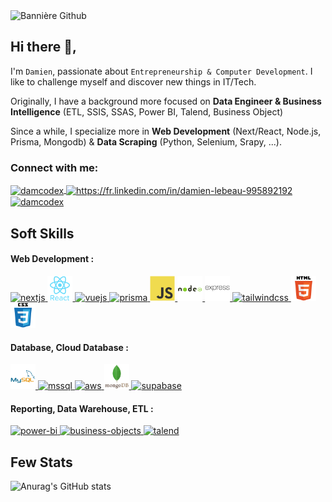 <img width="1280" alt="Bannière Github" src="https://github.com/DamCodex/DamCodex/assets/85851416/f7fa33cb-a978-4666-90b2-4b5a9042957b">

## Hi there 👋,

I'm `Damien`, passionate about `Entrepreneurship & Computer Development`. I like to challenge myself and discover new things in IT/Tech.

Originally, I have a background more focused on **Data Engineer & Business Intelligence** (ETL, SSIS, SSAS, Power BI, Talend, Business Object)

Since a while, I specialize more in **Web Development** (Next/React, Node.js, Prisma, Mongodb) & **Data Scraping** (Python, Selenium, Srapy, ...).

### Connect with me:

<a href="https://twitter.com/" target="blank">
  <img align="center" src="https://raw.githubusercontent.com/rahuldkjain/github-profile-readme-generator/master/src/images/icons/Social/twitter.svg" alt="damcodex" height="30" width="40" />
</a>
<a href="https://fr.linkedin.com/in/damien-lebeau-995892192" target="blank">
  <img align="center" src="https://raw.githubusercontent.com/rahuldkjain/github-profile-readme-generator/master/src/images/icons/Social/linked-in-alt.svg" alt="https://fr.linkedin.com/in/damien-lebeau-995892192" height="30" width="40" />
</a>
<a href="https://www.youtube.com/" target="blank">
  <img align="center" src="https://raw.githubusercontent.com/rahuldkjain/github-profile-readme-generator/master/src/images/icons/Social/youtube.svg" alt="damcodex" height="30" width="40" />
</a>

## Soft Skills

#### Web Development :

<a href="https://nextjs.org/">
  <img width="35" alt="nextjs" src="https://user-images.githubusercontent.com/85851416/235917861-0a8f84a9-cfb7-40e0-8a02-2fc2c4b6330b.png">
</a>
<a href="https://reactjs.org/" target="_blank" rel="noreferrer">
  <img src="https://raw.githubusercontent.com/devicons/devicon/master/icons/react/react-original-wordmark.svg" alt="react" width="40" height="40"/>
</a>
<a href="https://vuejs.org/">
  <img width="35" alt="vuejs" src="https://user-images.githubusercontent.com/85851416/235919130-373e2977-77db-4d72-b5ee-18f4017fb504.png"> 
</a>
<a href="https://www.prisma.io/">
  <img width="28" alt="prisma" src="https://user-images.githubusercontent.com/85851416/235924507-fa267870-3022-4b0b-a8a1-fbd0663379d0.png">
</a>
<a href="https://developer.mozilla.org/en-US/docs/Web/JavaScript" target="_blank" rel="noreferrer">
  <img src="https://raw.githubusercontent.com/devicons/devicon/master/icons/javascript/javascript-original.svg" alt="javascript" width="40" height="40"/>
</a>
<a href="https://nodejs.org" target="_blank" rel="noreferrer">
  <img src="https://raw.githubusercontent.com/devicons/devicon/master/icons/nodejs/nodejs-original-wordmark.svg" alt="nodejs" width="40" height="40"/>
</a>
<a href="https://expressjs.com" target="_blank" rel="noreferrer">
  <img src="https://raw.githubusercontent.com/devicons/devicon/master/icons/express/express-original-wordmark.svg" alt="express" width="40" height="40"/>
</a>
<a href="https://tailwindcss.com/">
  <img width="35" alt="tailwindcss" src="https://user-images.githubusercontent.com/85851416/235928472-90c886c4-84f3-4c8a-9181-3ec79bb8011c.png">
</a>
<a href="https://www.w3.org/html/" target="_blank" rel="noreferrer">
  <img src="https://raw.githubusercontent.com/devicons/devicon/master/icons/html5/html5-original-wordmark.svg" alt="html5" width="40" height="40"/>
</a>
<a href="https://www.w3schools.com/css/" target="_blank" rel="noreferrer">
  <img src="https://raw.githubusercontent.com/devicons/devicon/master/icons/css3/css3-original-wordmark.svg" alt="css3" width="40" height="40"/>
</a>

#### Database, Cloud Database :

<a href="https://www.mysql.com/" target="_blank" rel="noreferrer"> 
  <img src="https://raw.githubusercontent.com/devicons/devicon/master/icons/mysql/mysql-original-wordmark.svg" alt="mysql" width="40" height="40"/>
</a>
<a href="https://www.microsoft.com/en-us/sql-server" target="_blank" rel="noreferrer"> 
  <img src="https://www.svgrepo.com/show/303229/microsoft-sql-server-logo.svg" alt="mssql" width="40" height="40"/> 
</a>
<a href="https://aws.amazon.com/fr/" target="_blank" rel="noreferrer">
  <img width="40" alt="aws" src="https://user-images.githubusercontent.com/85851416/235925575-ee281b5b-80f1-46a6-8f76-dcb758f23c63.png">
</a>
<a href="https://www.mongodb.com/" target="_blank" rel="noreferrer">
  <img src="https://raw.githubusercontent.com/devicons/devicon/master/icons/mongodb/mongodb-original-wordmark.svg" alt="mongodb" width="40" height="40"/>
</a>
<a href="https://supabase.com/" target="_blank" rel="noreferrer">
  <img width="35" alt="supabase" src="https://user-images.githubusercontent.com/85851416/235928096-25c1ed89-0dc9-4715-bbd0-e9f1ec6e4593.png"> 
</a>

#### Reporting, Data Warehouse, ETL :

<a href="https://powerbi.microsoft.com/fr-fr/" target="_blank" rel="noreferrer">
    <img width="45" alt="power-bi" src="https://github.com/DamCodex/DamCodex/assets/85851416/2451bd21-2733-4445-9dd8-f25fe6595677"> 
</a>
<a href="https://www.sap.com/france/products/technology-platform/bi-platform.html" target="_blank" rel="noreferrer">
  <img width="45" alt="business-objects" src="https://github.com/DamCodex/DamCodex/assets/85851416/dcaab6cf-d26b-4999-b1d0-594524cbb018">
</a>
<a href="https://www.talend.com/fr/" target="_blank" rel="noreferrer">
  <img width="75" alt="talend" src="https://github.com/DamCodex/DamCodex/assets/85851416/bd95f962-bbc8-4edf-b98e-b43b8078b6f2">
</a>

## Few Stats

![Anurag's GitHub stats](https://github-readme-stats.vercel.app/api?username=damcodex&show_icons=true&theme=radical)
